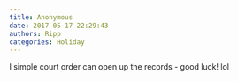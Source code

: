 ```yaml
---
title: Anonymous
date: 2017-05-17 22:29:43
authors: Ripp
categories: Holiday
---
```


 I simple court order can open up the records - good luck! lol